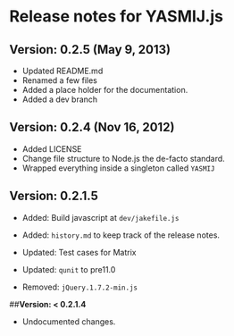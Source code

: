 # Release notes for YASMIJ.js

## __Version: 0.2.5__ (May 9, 2013)
- Updated README.md
- Renamed a few files
- Added a place holder for the documentation.
- Added a dev branch

## __Version: 0.2.4__ (Nov 16, 2012)
- Added LICENSE
- Change file structure to Node.js the de-facto standard.
- Wrapped everything inside a singleton called `YASMIJ`

## __Version: 0.2.1.5__
- Added: Build javascript at `dev/jakefile.js`
- Added: `history.md` to keep track of the release notes.

- Updated: Test cases for Matrix
- Updated: `qunit` to pre11.0

- Removed: `jQuery.1.7.2-min.js`

##__Version: < 0.2.1.4__
- Undocumented changes.